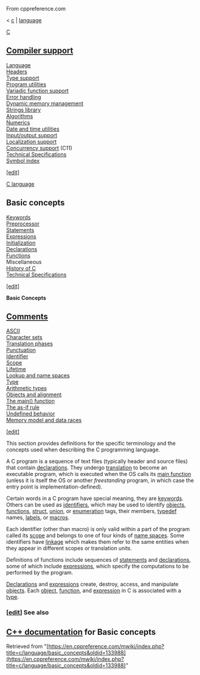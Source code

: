 From cppreference.com

< [c](../../c.html "c")‎ | [language](../language.html "c/language")

[ C](../../c.html "c")

[Compiler support](../compiler_support.html "c/compiler support")  
---  
[Language](../language.html "c/language")  
[Headers](../header.html "c/header")  
[Type support](../types.html "c/types")  
[Program utilities](../program.html "c/program")  
[Variadic function support](../variadic.html "c/variadic")  
[Error handling](../error.html "c/error")  
[Dynamic memory management](../memory.html "c/memory")  
[Strings library](../string.html "c/string")  
[Algorithms](../algorithm.html "c/algorithm")  
[Numerics](../numeric.html "c/numeric")  
[Date and time utilities](../chrono.html "c/chrono")  
[Input/output support](../io.html "c/io")  
[Localization support](../locale.html "c/locale")  
[Concurrency support](../thread.html "c/thread") (C11)  
[Technical Specifications](../experimental.html "c/experimental")  
[Symbol index](../index.html "c/symbol index")  
  
[[edit]](https://en.cppreference.com/mwiki/index.php?title=Template:c/navbar_content&action=edit)

[ C language](../language.html "c/language")

**Basic concepts**  
---  
[ Keywords](../keyword.html "c/keyword")  
[ Preprocessor](../preprocessor.html "c/preprocessor")  
[ Statements](statements.html "c/language/statements")  
[ Expressions](operators.html "c/language/expressions")  
[ Initialization](initialization.html "c/language/initialization")  
[ Declarations](declarations.html "c/language/declarations")  
[ Functions](functions.html "c/language/functions")  
Miscellaneous  
[ History of C](history.html "c/language/history")  
[Technical Specifications](../experimental.html "c/experimental")  
  
[[edit]](https://en.cppreference.com/mwiki/index.php?title=Template:c/language/navbar_content&action=edit)

**Basic Concepts**

[ Comments](../comment.html "c/comment")  
---  
[ ASCII](ascii.html "c/language/ascii")  
[ Character sets](charset.html "c/language/charset")  
[ Translation phases](translation_phases.html "c/language/translation phases")  
[Punctuation](punctuators.html "c/language/punctuators")  
[Identifier](identifiers.html "c/language/identifier")  
[Scope](scope.html "c/language/scope")  
[Lifetime](lifetime.html "c/language/lifetime")  
[Lookup and name spaces](name_space.html "c/language/name space")  
[Type](compatible_type.html "c/language/type")  
[Arithmetic types](arithmetic_types.html "c/language/arithmetic types")  
[Objects and alignment](object.html "c/language/object")  
[The main() function](main_function.html "c/language/main function")  
[The as-if rule](as_if.html "c/language/as if")  
[Undefined behavior](behavior.html "c/language/behavior")  
[Memory model and data races](memory_model.html "c/language/memory model")  
  
[[edit]](https://en.cppreference.com/mwiki/index.php?title=Template:c/language/basics/navbar_content&action=edit)

This section provides definitions for the specific terminology and the concepts used when describing the C programming language. 

A C program is a sequence of text files (typically header and source files) that contain [declarations](declarations.html "c/language/declarations"). They undergo [translation](translation_phases.html "c/language/translation phases") to become an executable program, which is executed when the OS calls its [main function](main_function.html "c/language/main function") (unless it is itself the OS or another _freestanding_ program, in which case the entry point is implementation-defined). 

Certain words in a C program have special meaning, they are [keywords](../keyword.html "c/keyword"). Others can be used as [identifiers](identifiers.html "c/language/identifier"), which may be used to identify [objects](object.html "c/language/object"), [functions](functions.html "c/language/functions"), [struct](struct.html "c/language/struct"), [union](union.html "c/language/union"), or [enumeration](enum.html "c/language/enum") tags, their members, [typedef](typedef.html "c/language/typedef") names, [labels](statements.html#Labels "c/language/statements"), or [macros](../preprocessor/replace.html "c/preprocessor/replace"). 

Each identifier (other than macro) is only valid within a part of the program called its [scope](scope.html "c/language/scope") and belongs to one of four kinds of [name spaces](name_space.html "c/language/name space"). Some identifiers have [linkage](storage_class_specifiers.html "c/language/storage duration") which makes them refer to the same entities when they appear in different scopes or translation units. 

Definitions of functions include sequences of [statements](statements.html "c/language/statements") and [declarations](declarations.html "c/language/declarations"), some of which include [expressions](operators.html "c/language/expressions"), which specify the computations to be performed by the program. 

[Declarations](declarations.html "c/language/declarations") and [expressions](operators.html "c/language/expressions") create, destroy, access, and manipulate [objects](object.html "c/language/object"). Each [object](object.html "c/language/object"), [function](functions.html "c/language/functions"), and [expression](operators.html "c/language/expressions") in C is associated with a [type](compatible_type.html "c/language/type"). 

### [[edit](https://en.cppreference.com/mwiki/index.php?title=c/language/basic_concepts&action=edit&section=1 "Edit section: See also")] See also

[C++ documentation](../../cpp/language/basics.html "cpp/language/basic concepts") for Basic concepts  
---  
  
Retrieved from "[https://en.cppreference.com/mwiki/index.php?title=c/language/basic_concepts&oldid=133988](https://en.cppreference.com/mwiki/index.php?title=c/language/basic_concepts&oldid=133988)" 
